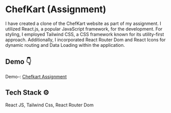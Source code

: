 
# ChefKart (Assignment)
I have created a clone of the ChefKart website as part of my assignment. I utilized React.js, a popular JavaScript framework, for the development. For styling, I employed Tailwind CSS, a CSS framework known for its utility-first approach. Additionally, I incorporated React Router Dom and React Icons for dynamic routing and Data Loading within the application.
## Demo 👇

Demo-: [Chefkart Assignment](https://chefkart-assignment.netlify.app/)


## Tech Stack ⚙️
React JS, Tailwind Css, React Router Dom 

